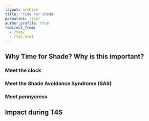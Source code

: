```yaml
---
layout: archive
title: "Time For Shade"
permalink: /t4s/
author_profile: true
redirect_from: 
  - /t4s/
  - /t4s.html
---
```


## Why Time for Shade? Why is this important?

### Meet the clock

### Meet the Shade Avoidance Syndrome (SAS)

### Meet pennycress

## Impact during T4S 
